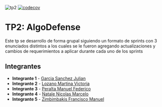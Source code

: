 ![tp2](https://github.com/franzimbi/algo3_tp2/actions/workflows/build.yml/badge.svg) [![codecov](https://codecov.io/gh/franzimbi/algo3_tp2/branch/master/graph/badge.svg)](https://codecov.io/gh/franzimbi/algo3_tp2)

# TP2: AlgoDefense
Este tp se desarrollo de forma grupal siguiendo un formato de sprints con 3 enunciados distintos a los cuales se le fueron agregando actualizaciones y cambios de requerimientos a aplicar durante cada uno de los sprints

## Integrantes

* **Integrante 1** - [Garcia Sanchez Julian](https://github.com/JulianGarciaSan)
* **Integrante 2** - [Lozano Martina Victoria](https://github.com/MLozano01)
* **Integrante 3** - [Peralta Manuel Federico](https://github.com/FedericoMPeralta)
* **Integrante 4** - [Natale Nicolas Marcelo](https://github.com/Igris-1)
* **Integrante 5** - [Zimbimbakis Francisco Manuel](https://github.com/franzimbi)
